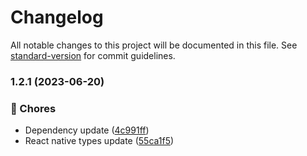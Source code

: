 # Changelog

All notable changes to this project will be documented in this file. See [standard-version](https://github.com/conventional-changelog/standard-version) for commit guidelines.

### 1.2.1 (2023-06-20)


### 🚚 Chores

* Dependency update ([4c991ff](https://github.com/NorthroomZA/expo-ota-manager/commit/4c991ff4d401790dfa920fe2443d778fdaa2864e))
* React native types update ([55ca1f5](https://github.com/NorthroomZA/expo-ota-manager/commit/55ca1f5bc264b2d772617a788b3e4979ffdfccce))
